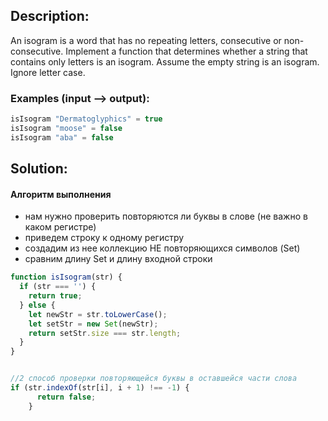 ## Description:

An isogram is a word that has no repeating letters, consecutive or non-consecutive. Implement a function that determines whether a string that contains only letters is an isogram. Assume the empty string is an isogram. Ignore letter case.

### Examples (input --> output):

```javascript
isIsogram "Dermatoglyphics" = true
isIsogram "moose" = false
isIsogram "aba" = false
```

## Solution:

#### Алгоритм выполнения
- нам нужно проверить повторяются ли буквы в слове (не важно в каком регистре)
- приведем строку к одному регистру
- создадим из нее коллекцию НЕ повторяющихся символов (Set)
- сравним длину Set и длину входной строки

```javascript
function isIsogram(str) {
  if (str === '') {
    return true;
  } else {
    let newStr = str.toLowerCase();
    let setStr = new Set(newStr);
    return setStr.size === str.length;
  }
}


//2 способ проверки повторяющейся буквы в оставшейся части слова
if (str.indexOf(str[i], i + 1) !== -1) {
      return false;
    }
```
